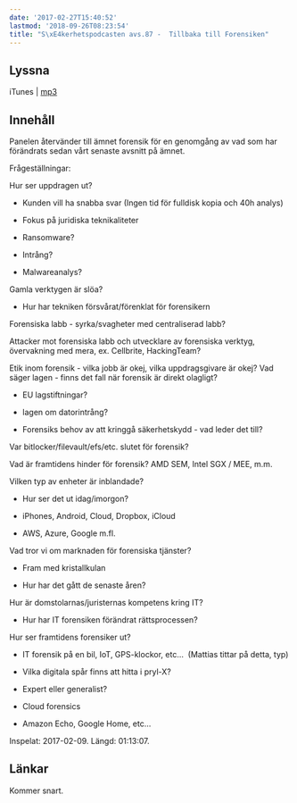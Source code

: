 ```yaml
---
date: '2017-02-27T15:40:52'
lastmod: '2018-09-26T08:23:54'
title: "S\xE4kerhetspodcasten avs.87 -  Tillbaka till Forensiken"
---
```

## Lyssna

iTunes \| [mp3](http://traffic.libsyn.com/sakerhetspodcasten/Forensik_2017_mixdown.mp3)

## Innehåll

Panelen återvänder till ämnet forensik för en genomgång av vad som har förändrats
sedan vårt senaste avsnitt på ämnet.

Frågeställningar:


Hur ser uppdragen ut?


* Kunden vill ha snabba svar (Ingen tid för fulldisk kopia och 40h analys)


* Fokus på juridiska teknikaliteter


* Ransomware?


* Intrång?


* Malwareanalys?






Gamla verktygen är slöa?


* Hur har tekniken försvårat/förenklat för forensikern






Forensiska labb - syrka/svagheter med centraliserad labb?




Attacker mot forensiska labb och utvecklare av forensiska verktyg, övervakning med
mera, ex. Cellbrite, HackingTeam?




Etik inom forensik - vilka jobb är okej, vilka uppdragsgivare är okej? Vad säger
lagen - finns det fall när forensik är direkt olagligt?


* EU lagstiftningar?


* lagen om datorintrång?


* Forensiks behov av att kringgå säkerhetskydd - vad leder det till?






Var bitlocker/filevault/efs/etc. slutet för forensik?




Vad är framtidens hinder för forensik? AMD SEM, Intel SGX / MEE, m.m.  




Vilken typ av enheter är inblandade?


* Hur ser det ut idag/imorgon?


* iPhones, Android, Cloud, Dropbox, iCloud


* AWS, Azure, Google m.fl.






Vad tror vi om marknaden för forensiska tjänster?


* Fram med kristallkulan


* Hur har det gått de senaste åren?






Hur är domstolarnas/juristernas kompetens kring IT?


* Hur har IT forensiken förändrat rättsprocessen?






Hur ser framtidens forensiker ut?


* IT forensik på en bil, IoT, GPS-klockor, etc…  (Mattias tittar på detta, typ)


* Vilka digitala spår finns att hitta i pryl-X?


* Expert eller generalist?


* Cloud forensics


* Amazon Echo, Google Home, etc…




Inspelat: 2017-02-09. Längd: 01:13:07.

## Länkar

Kommer snart.

